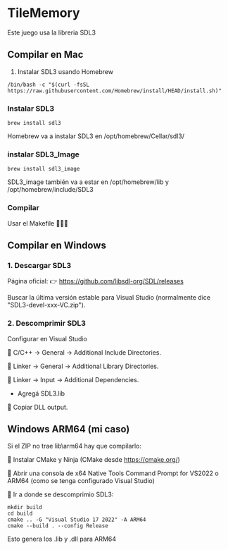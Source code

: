 # TileMemory

Este juego usa la libreria SDL3

## Compilar en Mac 

1. Instalar SDL3 usando Homebrew

```
/bin/bash -c "$(curl -fsSL https://raw.githubusercontent.com/Homebrew/install/HEAD/install.sh)"
```
### Instalar SDL3
```
brew install sdl3
```
Homebrew va a instalar SDL3 en /opt/homebrew/Cellar/sdl3/

### instalar SDL3_Image
```
brew install sdl3_image
```
SDL3_image también va a estar en /opt/homebrew/lib y /opt/homebrew/include/SDL3

### Compilar
Usar el Makefile 🤷🏻‍♂️


## Compilar en Windows 

### 1. Descargar SDL3
Página oficial:
👉 https://github.com/libsdl-org/SDL/releases

Buscar la última versión estable para Visual Studio (normalmente dice "SDL3-devel-xxx-VC.zip").

### 2. Descomprimir SDL3

Configurar en Visual Studio

🔸 C/C++ → General → Additional Include Directories.

🔸 Linker → General → Additional Library Directories.

🔸 Linker → Input → Additional Dependencies.
   * Agregá SDL3.lib
     
🔸 Copiar DLL output.


## Windows ARM64 (mi caso) 
Si el ZIP no trae lib\arm64 hay que compilarlo:

🔸 Instalar CMake y Ninja
(CMake desde https://cmake.org/)

🔸 Abrir una consola de x64 Native Tools Command Prompt for VS2022 o ARM64 (como se tenga configurado Visual Studio)

🔸 Ir a donde se descomprimio SDL3:

```
mkdir build
cd build
cmake .. -G "Visual Studio 17 2022" -A ARM64
cmake --build . --config Release
```

Esto genera los .lib y .dll para ARM64



